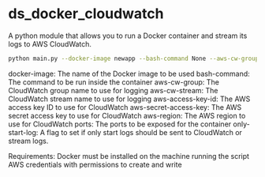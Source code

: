 # ds_docker_cloudwatch


A python module that allows you to run a Docker container and stream its logs to AWS CloudWatch.


```bash
python main.py --docker-image newapp --bash-command None --aws-cw-group test_group_1 --aws-cw-stream test_stream_group1_1 --aws-access-key-id None --aws-secret-access-key None --aws-region us-east-1 --ports 8000 --only-start-log True
```


docker-image: The name of the Docker image to be used
bash-command: The command to be run inside the container
aws-cw-group: The CloudWatch group name to use for logging
aws-cw-stream: The CloudWatch stream name to use for logging
aws-access-key-id: The AWS access key ID to use for CloudWatch
aws-secret-access-key: The AWS secret access key to use for CloudWatch
aws-region: The AWS region to use for CloudWatch
ports: The ports to be exposed for the container
only-start-log: A flag to set if only start logs should be sent to CloudWatch or stream logs.


Requirements:
Docker must be installed on the machine running the script
AWS credentials with permissions to create and write